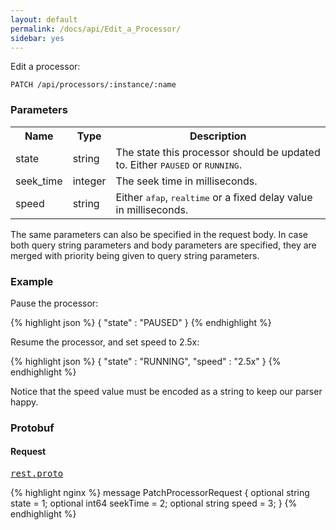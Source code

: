```yaml
---
layout: default
permalink: /docs/api/Edit_a_Processor/
sidebar: yes
---
```


Edit a processor:

    PATCH /api/processors/:instance/:name


### Parameters

<table class="inline">
  <tr>
    <th>Name</th>
    <th>Type</th>
    <th>Description</th>
  </tr>
  <tr>
    <td class="code">state</td>
    <td class="code">string</td>
    <td>The state this processor should be updated to. Either <tt>PAUSED</tt> or <tt>RUNNING</tt>.</td>
  </tr>
  <tr>
    <td class="code">seek_time</td>
    <td class="code">integer</td>
    <td>The seek time in milliseconds.</td>
  </tr>
  <tr>
    <td class="code">speed</td>
    <td class="code">string</td>
    <td>Either <tt>afap</tt>, <tt>realtime</tt> or a fixed delay value in milliseconds.</td>
  </tr>
</table>

The same parameters can also be specified in the request body. In case both query string parameters and body parameters are specified, they are merged with priority being given to query string parameters.

### Example

Pause the processor:

{% highlight json %}
{
  "state" : "PAUSED"
}
{% endhighlight %}

Resume the processor, and set speed to 2.5x:

{% highlight json %}
{
  "state" : "RUNNING",
  "speed" : "2.5x"
}
{% endhighlight %}

Notice that the speed value must be encoded as a string to keep our parser happy.


### Protobuf

#### Request

<pre class="r header"><a href="/docs/api/rest.proto/">rest.proto</a></pre>
{% highlight nginx %}
message PatchProcessorRequest {
  optional string state = 1;
  optional int64 seekTime = 2;
  optional string speed = 3;
}
{% endhighlight %}
